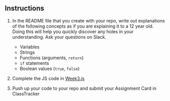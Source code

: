 ## Instructions

1. In the README file that you create with your repo, write out explanations of the following concepts as if you are explaining it to a 12 year old.  Doing this will help you quickly discover any holes in your understanding.  Ask your questions on Slack.
		
	* Variables
	* Strings
	* Functions (arguments, `return`)
	* `if` statements
	* Boolean values (`true`, `false`)

2. Complete the JS code in [Week3.js](Week3-JS-I.js)

3. Push up your code to your repo and submit your Assignment Card in ClassTracker


